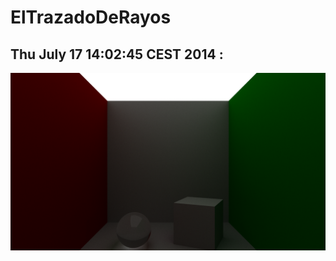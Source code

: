 ElTrazadoDeRayos
================

Thu July 17 14:02:45 CEST 2014 :
-------------------------------
![alt text](https://github.com/CantTouchDis/ElTrazadoDeRayos/raw/master/images/CornellRoom.png "Monte Carlo")


